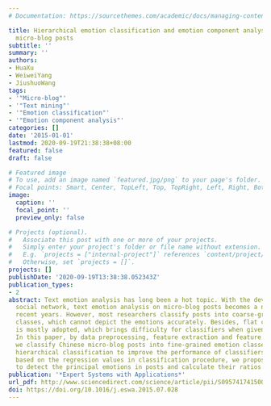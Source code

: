 ```yaml
---
# Documentation: https://sourcethemes.com/academic/docs/managing-content/

title: Hierarchical emotion classification and emotion component analysis on chinese
  micro-blog posts
subtitle: ''
summary: ''
authors:
- HuaXu
- WeiweiYang
- JiushuoWang
tags:
- '"Micro-blog"'
- '"Text mining"'
- '"Emotion classification"'
- '"Emotion component analysis"'
categories: []
date: '2015-01-01'
lastmod: 2020-09-19T21:38:38+08:00
featured: false
draft: false

# Featured image
# To use, add an image named `featured.jpg/png` to your page's folder.
# Focal points: Smart, Center, TopLeft, Top, TopRight, Left, Right, BottomLeft, Bottom, BottomRight.
image:
  caption: ''
  focal_point: ''
  preview_only: false

# Projects (optional).
#   Associate this post with one or more of your projects.
#   Simply enter your project's folder or file name without extension.
#   E.g. `projects = ["internal-project"]` references `content/project/deep-learning/index.md`.
#   Otherwise, set `projects = []`.
projects: []
publishDate: '2020-09-19T13:38:38.052343Z'
publication_types:
- 2
abstract: Text emotion analysis has long been a hot topic. With the development of
  social network, text emotion analysis on micro-blog posts becomes a new trend in
  recent years. However, most researchers classify posts into coarse-grained emotion
  classes, which cannot depict the emotions accurately. Besides, flat classification
  is mostly adopted, which brings difficulty for classifiers when given a large dataset.
  In this paper, by data preprocessing, feature extraction and feature selection,
  we classify Chinese micro-blog posts into fine-grained emotion classes, employing
  hierarchical classification to improve the performance of classifiers. Moreover,
  based on the regression values in classification procedure, we propose an algorithm
  to detect the principal emotions in posts and calculate their ratios.
publication: '*Expert Systems with Applications*'
url_pdf: http://www.sciencedirect.com/science/article/pii/S0957417415004881
doi: https://doi.org/10.1016/j.eswa.2015.07.028
---
```

